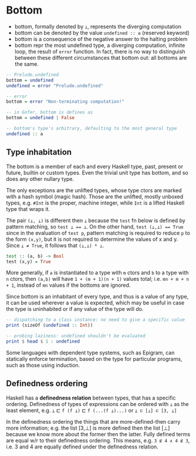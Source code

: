 # Bottom

- bottom, formally denoted by `⊥`, represents the diverging computation
- bottom can be denoted by the value `undefined :: a` (reserved keyword)
- bottom is a consequence of the negative answer to the halting problem
- bottom repr the most undefined type, a diverging computation, infinite loop, the result of `error` function. In fact, there is no way to distinguish between these different circumstances that bottom out: all bottoms are the same.


```hs
-- Prelude.undefined
bottom = undefined
undefined = error "Prelude.undefined"

-- error
bottom = error "Non-terminating computation!"

-- in Gofer, bottom is defines as
bottom = undefined | False

-- bottom's type's arbitrary, defaulting to the most general type
undefined :: a
```


## Type inhabitation

The bottom is a member of each and every Haskell type, past, present or future, builtin or custom types. Even the trivial unit type has bottom, and so does any other nullary type.

The only exceptions are the unlifted types, whose type ctors are marked with a hash symbol (magic hash). Those are the unlifted, mostly unboxed types, e.g. `#Int` is the proper, machine integer, while `Int` is a lifted Haskell type that wraps it. 

The pair `(⊥, ⊥)` is different then `⊥` because the `test` fn below is defined by pattern matching, so `test ⊥ == ⊥`. On the other hand, `test (⊥,⊥) == True` since in the evaluation of `test p`, pattern matching is required to reduce `p` to the form `(x,y)`, but it is not required to determine the values of x and y. Since `⊥ ≠ True`, it follows that `(⊥,⊥) * ⊥`.

```hs
test :: (a, b) -> Bool
test (x,y) = True
```

More generally, if `a` is instantiated to a type with `m` ctors and `b` to a type with `n` ctors, then `(a,b)` will have `1 + (m + 1)(n + 1)` values total; i.e. `mn + m + n + 1`, instead of `mn` values if the bottoms are ignored.


Since bottom is an inhabitant of every type, and thus is a value of any type, it can be used wherever a value is expected, which may be useful in case the type is uninhabited or if any value of the type will do.

```hs
-- dispatching to a class instance: no need to give a specific value
print (sizeOf (undefined :: Int))

-- probing laziness: undefined shouldn't be evaluated
print $ head $ 1 : undefined
```

Some languages with dependent type systems, such as Epigram, can statically enforce termination, based on the type for particular programs, such as those using induction.


## Definedness ordering

Haskell has a **definedness relation** between types, that has a specific ordering. Definedness of types of expressions can be ordered with `⊥` as the least element, e.g. `⊥` ⊏ `f (f ⊥)` ⊏ `f (...(f ⊥)...)` or `⊥ ⊏ [⊥] ⊏ [3, ⊥]`

In the definedness ordering the things that are more-defined-then carry more information; e.g. the list [3,⊥] is more defined then the list [⊥] because we know more about the former then the latter. Fully defined terms are equal w/r to their definedness ordering. This means, e.g. `3 ⋢ 4 ∧ 4 ⋢ 3`, i.e. 3 and 4 are equally defined under the definedness relation.
